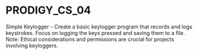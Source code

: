 # PRODIGY_CS_04
Simple Keylogger - Create a basic keylogger program that records and logs keystrokes. Focus on logging the keys pressed and saving them to a file. Note: Ethical considerations and permissions are crucial for projects involving keyloggers.

